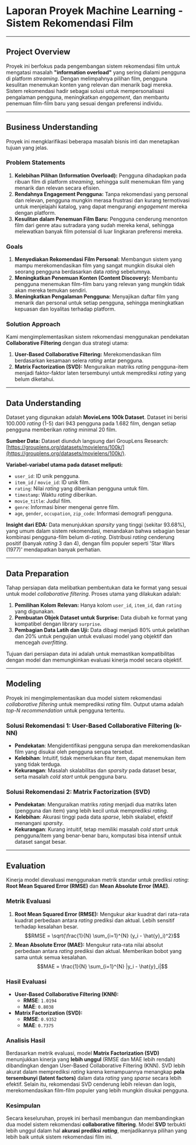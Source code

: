 # Laporan Proyek Machine Learning - Sistem Rekomendasi Film

---

## Project Overview

Proyek ini berfokus pada pengembangan sistem rekomendasi film untuk mengatasi masalah **"information overload"** yang sering dialami pengguna di platform *streaming*. Dengan melimpahnya pilihan film, pengguna kesulitan menemukan konten yang relevan dan menarik bagi mereka. Sistem rekomendasi hadir sebagai solusi untuk mempersonalisasi pengalaman pengguna, meningkatkan *engagement*, dan membantu penemuan film-film baru yang sesuai dengan preferensi individu.

---

## Business Understanding

Proyek ini mengklarifikasi beberapa masalah bisnis inti dan menetapkan tujuan yang jelas.

### Problem Statements

1.  **Kelebihan Pilihan (Information Overload):** Pengguna dihadapkan pada ribuan film di platform *streaming*, sehingga sulit menemukan film yang menarik dan relevan secara efisien.
2.  **Rendahnya Engagement Pengguna:** Tanpa rekomendasi yang personal dan relevan, pengguna mungkin merasa frustrasi dan kurang termotivasi untuk menjelajahi katalog, yang dapat mengurangi *engagement* mereka dengan platform.
3.  **Kesulitan dalam Penemuan Film Baru:** Pengguna cenderung menonton film dari genre atau sutradara yang sudah mereka kenal, sehingga melewatkan banyak film potensial di luar lingkaran preferensi mereka.

### Goals

1.  **Menyediakan Rekomendasi Film Personal:** Membangun sistem yang mampu merekomendasikan film yang sangat mungkin disukai oleh seorang pengguna berdasarkan data *rating* sebelumnya.
2.  **Meningkatkan Penemuan Konten (Content Discovery):** Membantu pengguna menemukan film-film baru yang relevan yang mungkin tidak akan mereka temukan sendiri.
3.  **Meningkatkan Pengalaman Pengguna:** Menyajikan daftar film yang menarik dan personal untuk setiap pengguna, sehingga meningkatkan kepuasan dan loyalitas terhadap platform.

### Solution Approach

Kami mengimplementasikan sistem rekomendasi menggunakan pendekatan **Collaborative Filtering** dengan dua strategi utama:

1.  **User-Based Collaborative Filtering:** Merekomendasikan film berdasarkan kesamaan selera *rating* antar pengguna.
2.  **Matrix Factorization (SVD):** Menguraikan matriks *rating* pengguna-item menjadi faktor-faktor laten tersembunyi untuk memprediksi *rating* yang belum diketahui.

---

## Data Understanding

Dataset yang digunakan adalah **MovieLens 100k Dataset**. Dataset ini berisi 100.000 *rating* (1-5) dari 943 pengguna pada 1.682 film, dengan setiap pengguna memberikan *rating* minimal 20 film.

**Sumber Data:**
Dataset diunduh langsung dari GroupLens Research: [https://grouplens.org/datasets/movielens/100k/](https://grouplens.org/datasets/movielens/100k/).

**Variabel-variabel utama pada dataset meliputi:**
* `user_id`: ID unik pengguna.
* `item_id` / `movie_id`: ID unik film.
* `rating`: Nilai *rating* yang diberikan pengguna untuk film.
* `timestamp`: Waktu *rating* diberikan.
* `movie_title`: Judul film.
* `genre`: Informasi biner mengenai genre film.
* `age`, `gender`, `occupation`, `zip_code`: Informasi demografi pengguna.

**Insight dari EDA:**
Data menunjukkan *sparsity* yang tinggi (sekitar 93.68%), yang umum dalam sistem rekomendasi, menandakan bahwa sebagian besar kombinasi pengguna-film belum di-*rating*. Distribusi *rating* cenderung positif (banyak *rating* 3 dan 4), dengan film populer seperti 'Star Wars (1977)' mendapatkan banyak perhatian.

---

## Data Preparation

Tahap persiapan data melibatkan pembentukan data ke format yang sesuai untuk model *collaborative filtering*. Proses utama yang dilakukan adalah:

1.  **Pemilihan Kolom Relevan:** Hanya kolom `user_id`, `item_id`, dan `rating` yang digunakan.
2.  **Pembuatan Objek Dataset untuk Surprise:** Data diubah ke format yang kompatibel dengan library `surprise`.
3.  **Pembagian Data Latih dan Uji:** Data dibagi menjadi 80% untuk pelatihan dan 20% untuk pengujian untuk evaluasi model yang objektif dan mencegah *overfitting*.

Tujuan dari persiapan data ini adalah untuk memastikan kompatibilitas dengan model dan memungkinkan evaluasi kinerja model secara objektif.

---

## Modeling

Proyek ini mengimplementasikan dua model sistem rekomendasi *collaborative filtering* untuk memprediksi *rating* film. Output utama adalah *top-N recommendation* untuk pengguna tertentu.

### Solusi Rekomendasi 1: User-Based Collaborative Filtering (k-NN)
* **Pendekatan**: Mengidentifikasi pengguna serupa dan merekomendasikan film yang disukai oleh pengguna serupa tersebut.
* **Kelebihan**: Intuitif, tidak memerlukan fitur item, dapat menemukan item yang tidak terduga.
* **Kekurangan**: Masalah skalabilitas dan *sparsity* pada dataset besar, serta masalah *cold start* untuk pengguna baru.

### Solusi Rekomendasi 2: Matrix Factorization (SVD)
* **Pendekatan**: Menguraikan matriks *rating* menjadi dua matriks laten (pengguna dan item) yang lebih kecil untuk memprediksi *rating*.
* **Kelebihan**: Akurasi tinggi pada data *sparse*, lebih skalabel, efektif menangani *sparsity*.
* **Kekurangan**: Kurang intuitif, tetap memiliki masalah *cold start* untuk pengguna/item yang benar-benar baru, komputasi bisa intensif untuk dataset sangat besar.

---

## Evaluation

Kinerja model dievaluasi menggunakan metrik standar untuk prediksi *rating*: **Root Mean Squared Error (RMSE)** dan **Mean Absolute Error (MAE)**.

### Metrik Evaluasi

1.  **Root Mean Squared Error (RMSE):** Mengukur akar kuadrat dari rata-rata kuadrat perbedaan antara *rating* prediksi dan aktual. Lebih sensitif terhadap kesalahan besar.
    $$RMSE = \sqrt{\frac{1}{N} \sum_{i=1}^{N} (y_i - \hat{y}_i)^2}$$
2.  **Mean Absolute Error (MAE):** Mengukur rata-rata nilai absolut perbedaan antara *rating* prediksi dan aktual. Memberikan bobot yang sama untuk semua kesalahan.
    $$MAE = \frac{1}{N} \sum_{i=1}^{N} |y_i - \hat{y}_i|$$

### Hasil Evaluasi

* **User-Based Collaborative Filtering (KNN):**
    * **RMSE**: `1.0194`
    * **MAE**: `0.8038`
* **Matrix Factorization (SVD):**
    * **RMSE**: `0.9352`
    * **MAE**: `0.7375`

### Analisis Hasil

Berdasarkan metrik evaluasi, model **Matrix Factorization (SVD)** menunjukkan kinerja yang **lebih unggul** (RMSE dan MAE lebih rendah) dibandingkan dengan User-Based Collaborative Filtering (KNN). SVD lebih akurat dalam memprediksi *rating* karena kemampuannya menangkap **pola tersembunyi (latent factors)** dalam data *rating* yang *sparse* secara lebih efektif. Selain itu, rekomendasi SVD cenderung lebih relevan dan logis, merekomendasikan film-film populer yang lebih mungkin disukai pengguna.

### Kesimpulan

Secara keseluruhan, proyek ini berhasil membangun dan membandingkan dua model sistem rekomendasi **collaborative filtering**. Model **SVD** terbukti lebih unggul dalam hal **akurasi prediksi *rating***, menjadikannya pilihan yang lebih baik untuk sistem rekomendasi film ini.
